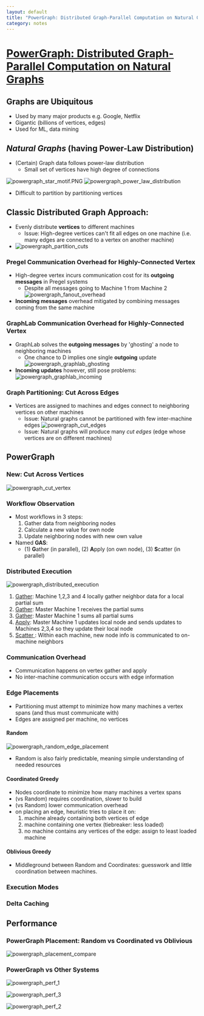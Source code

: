 ```yaml
---
layout: default
title: "PowerGraph: Distributed Graph-Parallel Computation on Natural Graphs [Talk]"
category: notes
---
```


# [PowerGraph: Distributed Graph-Parallel Computation on Natural Graphs](https://www.usenix.org/node/170825)

## Graphs are Ubiquitous
- Used by many major products e.g. Google, Netflix
- Gigantic (billions of vertices, edges)
- Used for ML, data mining

## <i>Natural Graphs</i> (having Power-Law Distribution)
- (Certain) Graph data follows power-law distribution 
    - Small set of vertices have high degree of connections
  
![powergraph_star_motif.PNG](/assets/powergraph_star_motif.PNG)
![powergraph_power_law_distribution](/assets/powergraph_power_law_distribution.PNG)
- Difficult to partition by partitioning vertices
  
## Classic Distributed Graph Approach:
- Evenly distribute **vertices** to different machines
    - Issue: High-degree vertices can't fit all edges on one machine (i.e. many edges are connected to a vertex on another machine)
- ![powergraph_partition_cuts](/assets/powergraph_classic_partition.PNG)


### Pregel Communication Overhead for Highly-Connected Vertex
- High-degree vertex incurs communication cost for its **outgoing messages** in Pregel systems
    - Despite all messages going to Machine 1 from Machine 2
![powergraph_fanout_overhead](/assets/powergraph_fanout_overhead.PNG)
- **Incoming messages** overhead mitigated by combining messages coming from the same machine

### GraphLab Communication Overhead for Highly-Connected Vertex
- GraphLab solves the **outgoing messages** by 'ghosting' a node to neighboring machines
    - One chance to D implies one single **outgoing** update
![powergraph_graphlab_ghosting](/assets/powergraph_graphlab_ghosting.PNG)
- **Incoming updates** however, still pose problems:
![powergraph_graphlab_incoming](/assets/powergraph_graphlab_incoming.PNG)


### Graph Partitioning: Cut Across Edges
- Vertices are assigned to machines and edges connect to neighboring vertices on other machines
    - Issue: Natural graphs cannot be partitioned with few inter-machine edges
![powergraph_cut_edges](/assets/powergraph_cut_edges.PNG)
    - Issue: Natural graphs will produce many *cut edges* (edge whose vertices are on different machines)


## PowerGraph
### New: Cut Across Vertices
![powergraph_cut_vertex](/assets/powergraph_cut_vertex.PNG)



### Workflow Observation
- Most workflows in 3 steps:
    1. Gather data from neighboring nodes
    2. Calculate a new value for own node
    3. Update neighboring nodes with new own value
- Named **GAS**:
    - (1) **G**ather (in parallel), (2) **A**pply (on own node), (3) **S**catter (in parallel)

### Distributed Execution
![powergraph_distributed_execution](/assets/powergraph_distributed_execution.PNG)

1. <u>Gather</u>: Machine 1,2,3 and 4 locally gather neighbor data for a local partial sum
2. <u>Gather</u>: Master Machine 1 receives the partial sums
3. <u>Gather</u>: Master Machine 1 sums all partial sums
4. <u> Apply</u>: Master Machine 1 updates local node and sends updates to Machines 2,3,4 so they update their local node
5. <u> Scatter </u>: Within each machine, new node info is communicated to on-machine neighbors 

### Communication Overhead
- Communication happens on vertex gather and apply
- No inter-machine communication occurs with edge information

### Edge Placements
- Partitioning must attempt to minimize how many machines a vertex spans (and thus must communicate with)
- Edges are assigned per machine, no vertices

#### Random
![powergraph_random_edge_placement](/assets/powergraph_random_edge_placement.PNG)
- Random is also fairly predictable, meaning simple understanding of needed resources

#### Coordinated Greedy
- Nodes coordinate to minimize how many machines a vertex spans
- (vs Random) requires coordination, slower to build
- (vs Random) lower communication overhead
- on placing an edge, heuristic tries to place it on:
  1. machine already containing both vertices of edge
  2. machine containing one vertex (tiebreaker: less loaded)
  3. no machine contains any vertices of the edge: assign to least loaded machine


#### Oblivious Greedy
- Middleground between Random and Coordinates: guesswork and little coordination between machines.

### Execution Modes

### Delta Caching

## Performance

### PowerGraph Placement: Random vs Coordinated vs Oblivious 
![powergraph_placement_compare](/assets/powergraph_placement_compare.PNG)
 

### PowerGraph vs Other Systems
![powergraph_perf_1](/assets/powergraph_perf_1.PNG)

![powergraph_perf_3](/assets/powergraph_perf_3.PNG)

![powergraph_perf_2](/assets/powergraph_perf_2.PNG)




